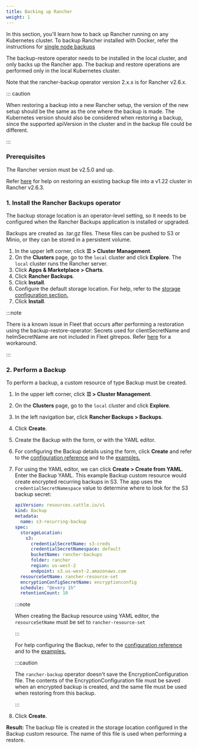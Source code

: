 ```yaml
---
title: Backing up Rancher
weight: 1
---
```


In this section, you'll learn how to back up Rancher running on any Kubernetes cluster. To backup Rancher installed with Docker, refer the instructions for [single node backups](back-up-docker-installed-rancher.md)

The backup-restore operator needs to be installed in the local cluster, and only backs up the Rancher app. The backup and restore operations are performed only in the local Kubernetes cluster.

Note that the rancher-backup operator version 2.x.x is for Rancher v2.6.x.

::: caution

When restoring a backup into a new Rancher setup, the version of the new setup should be the same as the one where the backup is made. The Kubernetes version should also be considered when restoring a backup, since the supported apiVersion in the cluster and in the backup file could be different.

:::

### Prerequisites

The Rancher version must be v2.5.0 and up.

Refer [here](migrate-rancher-to-new-cluster.md#2-restore-from-backup-using-a-restore-custom-resource) for help on restoring an existing backup file into a v1.22 cluster in Rancher v2.6.3.

### 1. Install the Rancher Backups operator

The backup storage location is an operator-level setting, so it needs to be configured when the Rancher Backups application is installed or upgraded.

Backups are created as .tar.gz files. These files can be pushed to S3 or Minio, or they can be stored in a persistent volume.

1. In the upper left corner, click **☰ > Cluster Management**.
1. On the **Clusters** page, go to the `local` cluster and click **Explore**. The `local` cluster runs the Rancher server.
1. Click **Apps & Marketplace > Charts**.
1. Click **Rancher Backups**.
1. Click **Install**.
1. Configure the default storage location. For help, refer to the [storage configuration section.](../../../reference-guides/backup-restore-configuration/storage-configuration.md)
1. Click **Install**.

:::note

There is a known issue in Fleet that occurs after performing a restoration using the backup-restore-operator: Secrets used for clientSecretName and helmSecretName are not included in Fleet gitrepos. Refer [here](../deploy-apps-across-clusters/fleet.md#troubleshooting) for a workaround.

:::

### 2. Perform a Backup

To perform a backup, a custom resource of type Backup must be created.

1. In the upper left corner, click **☰ > Cluster Management**.
1. On the **Clusters** page, go to the `local` cluster and click **Explore**.
1. In the left navigation bar, click **Rancher Backups > Backups**.
1. Click **Create**.
1. Create the Backup with the form, or with the YAML editor.
1. For configuring the Backup details using the form, click **Create** and refer to the [configuration reference](../../../reference-guides/backup-restore-configuration/backup-configuration.md) and to the [examples.](../../../reference-guides/backup-restore-configuration/examples.md#backup)
1. For using the YAML editor, we can click **Create > Create from YAML**. Enter the Backup YAML. This example Backup custom resource would create encrypted recurring backups in S3. The app uses the `credentialSecretNamespace` value to determine where to look for the S3 backup secret:

    ```yaml
    apiVersion: resources.cattle.io/v1
    kind: Backup
    metadata:
      name: s3-recurring-backup
    spec:
      storageLocation:
        s3:
          credentialSecretName: s3-creds
          credentialSecretNamespace: default
          bucketName: rancher-backups
          folder: rancher
          region: us-west-2
          endpoint: s3.us-west-2.amazonaws.com
      resourceSetName: rancher-resource-set
      encryptionConfigSecretName: encryptionconfig
      schedule: "@every 1h"
      retentionCount: 10
      ```

    :::note

    When creating the Backup resource using YAML editor, the `resourceSetName` must be set to `rancher-resource-set`

    :::

    For help configuring the Backup, refer to the [configuration reference](../../../reference-guides/backup-restore-configuration/backup-configuration.md) and to the [examples.](../../../reference-guides/backup-restore-configuration/examples.md#backup)

    :::caution

    The `rancher-backup` operator doesn't save the EncryptionConfiguration file. The contents of the EncryptionConfiguration file must be saved when an encrypted backup is created, and the same file must be used when restoring from this backup.

    :::

1. Click **Create**.

**Result:** The backup file is created in the storage location configured in the Backup custom resource. The name of this file is used when performing a restore.

